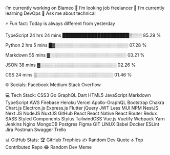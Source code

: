  I’m currently working on Blameo
 👯 I’m looking job freelancer
🌱 I’m currently learning DevOps
💬 Ask me about technical

⚡ Fun fact: Today is always different from yesterday


TypeScript   24 hrs 24 mins  █████████████████████▒░░░   85.29 %

Python       2 hrs 5 mins    █▓░░░░░░░░░░░░░░░░░░░░░░░   07.28 %

Markdown     55 mins         ▓░░░░░░░░░░░░░░░░░░░░░░░░   03.21 %

JSON         38 mins         ▓░░░░░░░░░░░░░░░░░░░░░░░░   02.26 %

CSS          24 mins         ▒░░░░░░░░░░░░░░░░░░░░░░░░   01.46 % 

🌐 Socials:
Facebook Medium Stack Overflow

💻 Tech Stack:
CSS3 Go GraphQL Dart HTML5 JavaScript Markdown TypeScript AWS Firebase Heroku Vercel Apollo-GraphQL Bootstrap Chakra Chart.js Electron.js Express.js Flutter jQuery JWT Less MUI NPM NestJS Next JS NodeJS NuxtJS GitHub React React Native React Router Redux SASS Styled Components Stylus TailwindCSS Vue.js Vuetify Webpack Yarn Jenkins Nginx MongoDB Postgres Figma GIT LINUX Babel Docker ESLint Jira Postman Swagger Trello

📊 GitHub Stats:
🏆 GitHub Trophies
✍️ Random Dev Quote
🔝 Top Contributed Repo
😂 Random Dev Meme
